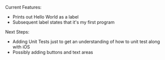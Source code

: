 Current Features:
- Prints out Hello World as a label
- Subsequent label states that it's my first program

Next Steps: 
- Adding Unit Tests just to get an understanding of how to unit test along with iOS
- Possibly adding buttons and text areas 
